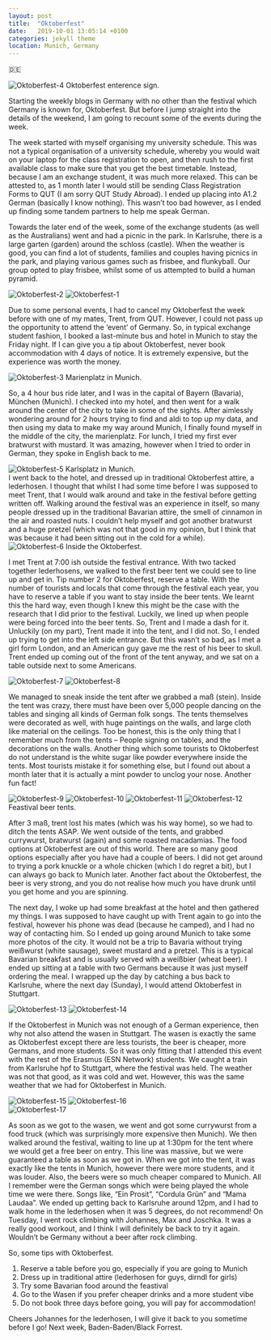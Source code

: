 ```yaml
---
layout: post
title:  "Oktoberfest"
date:   2019-10-01 13:05:14 +0100
categories: jekyll theme
location: Munich, Germany
---
```


🇩🇪


<div class="post-image post-image-caption">
    <img src="/photos/01-10-19-Oktoberfest/4.jpg" alt="Oktoberfest-4"/>
    Oktoberfest enterence sign.
</div>


Starting the weekly blogs in Germany with no other than the festival which Germany is known for, Oktoberfest. But before I jump straight into the details of the weekend, I am going to recount some of the events during the week.

The week started with myself organising my university schedule. This was not a typical organisation of a university schedule, whereby you would wait on your laptop for the class registration to open, and then rush to the first available class to make sure that you get the best timetable. Instead, because I am an exchange student, it was much more relaxed. This can be attested to, as 1 month later I would still be sending Class Registration Forms to QUT (I am sorry QUT Study Abroad). I ended up placing into A1.2 German (basically I know nothing). This wasn’t too bad however, as I ended up finding some tandem partners to help me speak German.

Towards the later end of the week, some of the exchange students (as well as the Australians) went and had a picnic in the park. In Karlsruhe, there is a large garten (garden) around the schloss (castle). When the weather is good, you can find a lot of students, families and couples having picnics in the park, and playing various games such as frisbee, and flunkyball. Our group opted to play frisbee, whilst some of us attempted to build a human pyramid. 

<div class="post-image post-image--split">
    <img src="/photos/01-10-19-Oktoberfest/2.png"  alt="Oktoberfest-2"/>
    <img src="/photos/01-10-19-Oktoberfest/1.png" alt="Oktoberfest-1"/>
</div>


Due to some personal events, I had to cancel my Oktoberfest the week before with one of my mates, Trent, from QUT. However, I could not pass up the opportunity to attend the ‘event’ of Germany. So, in typical exchange student fashion, I booked a last-minute bus and hotel in Munich to stay the Friday night. If I can give you a tip about Oktoberfest, never book accommodation with 4 days of notice. It is extremely expensive, but the experience was worth the money. 

<div class="post-image post-image-caption">
    <img src="/photos/01-10-19-Oktoberfest/3.jpg"  alt="Oktoberfest-3"/>
    Marienplatz in Munich.
</div>

So, a 4 hour bus ride later, and I was in the capital of Bayern (Bavaria), München (Munich). I checked into my hotel, and then went for a walk around the center of the city to take in some of the sights. After aimlessly wondering around for 2 hours trying to find and aldi to top up my data, and then using my data to make my way around Munich, I finally found myself in the middle of the city, the marienplatz. For lunch, I tried my first ever bratwurst with mustard. It was amazing, however when I tried to order in German, they spoke in English back to me. 

<div class="post-image post-image-caption">
    <img src="/photos/01-10-19-Oktoberfest/5.jpg"  alt="Oktoberfest-5"/>
    Karlsplatz in Munich.
</div>
I went back to the hotel, and dressed up in traditional Oktoberfest attire, a lederhosen. I thought that whilst I had some time before I was supposed to meet Trent, that I would walk around and take in the festival before getting written off. Walking around the festival was an experience in itself, so many people dressed up in the traditional Bavarian attire, the smell of cinnamon in the air and roasted nuts. I couldn’t help myself and got another bratwurst and a huge pretzel (which was not that good in my opinion, but I think that was because it had been sitting out in the cold for a while).

<div class="post-image post-image-caption">
    <img src="/photos/01-10-19-Oktoberfest/6.jpg"  alt="Oktoberfest-6"/>
    Inside the Oktoberfest.
</div>

I met Trent at 7:00 ish outside the festival entrance. With two tacked together lederhosens, we walked to the first beer tent we could see to line up and get in. Tip number 2 for Oktoberfest, reserve a table. With the number of tourists and locals that come through the festival each year, you have to reserve a table if you want to stay inside the beer tents. We learnt this the hard way, even though I knew this might be the case with the research that I did prior to the festival. Luckily, we lined up when people were being forced into the beer tents. So, Trent and I made a dash for it. Unluckily (on my part), Trent made it into the tent, and I did not. So, I ended up trying to get into the left side entrance. But this wasn’t so bad, as I met a girl form London, and an American guy gave me the rest of his beer to skull. Trent ended up coming out of the front of the tent anyway, and we sat on a table outside next to some Americans. 

<div class="post-image post-image--split">
    <img src="/photos/01-10-19-Oktoberfest/7.png"  alt="Oktoberfest-7"/>
    <img src="/photos/01-10-19-Oktoberfest/8.jpg" alt="Oktoberfest-8"/>
</div>


We managed to sneak inside the tent after we grabbed a maß (stein). Inside the tent was crazy, there must have been over 5,000 people dancing on the tables and singing all kinds of German folk songs. The tents themselves were decorated as well, with huge paintings on the walls, and large cloth like material on the ceilings. Too be honest, this is the only thing that I remember much from the tents – People signing on tables, and the decorations on the walls. Another thing which some tourists to Oktoberfest do not understand is the white sugar like powder everywhere inside the tents. Most tourists mistake it for something else, but I found out about a month later that it is actually a mint powder to unclog your nose. Another fun fact!

<div class="post-image-caption">
    <div class="post-image post-image--split">
        <img src="/photos/01-10-19-Oktoberfest/9.jpg"  alt="Oktoberfest-9"/>
        <img src="/photos/01-10-19-Oktoberfest/10.jpg" alt="Oktoberfest-10"/>
        <img src="/photos/01-10-19-Oktoberfest/11.jpg" alt="Oktoberfest-11"/>
        <img src="/photos/01-10-19-Oktoberfest/12.jpg" alt="Oktoberfest-12"/>
    </div>
    Feastival beer tents.    
</div>

After 3 maß, trent lost his mates (which was his way home), so we had to ditch the tents ASAP. We went outside of the tents, and grabbed currywurst, bratwurst (again) and some roasted macadamias. The food options at Oktoberfest are out of this world. There are so many good options especially after you have had a couple of beers. I did not get around to trying a pork knuckle or a whole chicken (which I do regret a bit), but I can always go back to Munich later. Another fact about the Oktoberfest, the beer is very strong, and you do not realise how much you have drunk until you get home and you are spinning. 

The next day, I woke up had some breakfast at the hotel and then gathered my things. I was supposed to have caught up with Trent again to go into the festival, however his phone was dead (because he camped), and I had no way of contacting him. So I ended up going around Munich to take some more photos of the city. It would not be a trip to Bavaria without trying weißwurst (white sausage), sweet mustard and a pretzel. This is a typical Bavarian breakfast and is usually served with a weißbier (wheat beer). I ended up sitting at a table with two Germans because it was just myself ordering the meal. I wrapped up the day by catching a bus back to Karlsruhe, where the next day (Sunday), I would attend Oktoberfest in Stuttgart.

<div class="post-image post-image--split">
    <img src="/photos/01-10-19-Oktoberfest/13.jpg"  alt="Oktoberfest-13"/>
    <img src="/photos/01-10-19-Oktoberfest/14.jpg" alt="Oktoberfest-14"/>
</div>

If the Oktoberfest in Munich was not enough of a German experience, then why not also attend the wasen in Stuttgart. The wasen is exactly the same as Oktoberfest except there are less tourists, the beer is cheaper, more Germans, and more students. So it was only fitting that I attended this event with the rest of the Erasmus (ESN Network) students. We caught a train from Karlsruhe hpf to Stuttgart, where the festival was held. The weather was not that good, as it was cold and wet. However, this was the same weather that we had for Oktoberfest in Munich. 

<div class="post-image post-image--split">
    <img src="/photos/01-10-19-Oktoberfest/15.jpg"  alt="Oktoberfest-15"/>
    <img src="/photos/01-10-19-Oktoberfest/16.jpg" alt="Oktoberfest-16"/>
</div>

<div class="post-image">
    <img src="/photos/01-10-19-Oktoberfest/17.jpg" alt="Oktoberfest-17"/>
</div>


As soon as we got to the wasen, we went and got some currywurst from a food truck (which was surprisingly more expensive then Munich). We then walked around the festival, waiting to line up at 1:30pm for the tent where we would get a free beer on entry. This line was massive, but we were guaranteed a table as soon as we got in. When we got into the tent, it was exactly like the tents in Munich, however there were more students, and it was louder. Also, the beers were so much cheaper compared to Munich. All I remember were the German songs which were being played the whole time we were there. Songs like, “Ein Prosit”, “Cordula Grün” and “Mama Laudaa”. We ended up getting back to Karlsruhe around 12pm, and I had to walk home in the lederhosen when it was 5 degrees, do not recommend! On Tuesday, I went rock climbing with Johannes, Max and Joschka. It was a really good workout, and I think I will definitely be back to try it again. Wouldn’t be Germany without a beer after rock climbing.

So, some tips with Oktoberfest.

1. Reserve a table before you go, especially if you are going to Munich
2. Dress up in traditional attire (lederhosen for guys, dirndl for girls)
3. Try some Bavarian food around the feastival
4. Go to the Wasen if you prefer cheaper drinks and a more student vibe
5. Do not book three days before going, you will pay for accommodation!

Cheers Johannes for the lederhosen, I will give it back to you sometime before I go! Next week, Baden-Baden/Black Forrest.

